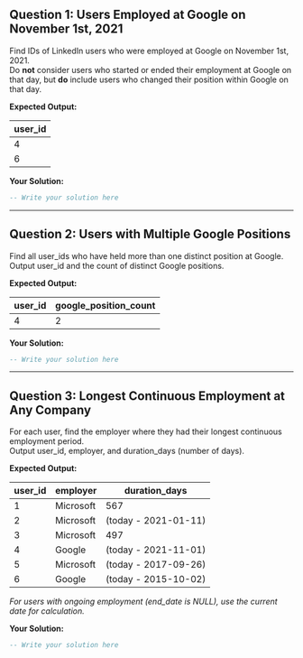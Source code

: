 ## Question 1: Users Employed at Google on November 1st, 2021

Find IDs of LinkedIn users who were employed at Google on November 1st, 2021.  
Do **not** consider users who started or ended their employment at Google on that day, but **do** include users who changed their position within Google on that day.

**Expected Output:**

| user_id |
|---------|
| 4       |
| 6       |

**Your Solution:**
```sql
-- Write your solution here
```

---

## Question 2: Users with Multiple Google Positions

Find all user_ids who have held more than one distinct position at Google.  
Output user_id and the count of distinct Google positions.

**Expected Output:**

| user_id | google_position_count |
|---------|----------------------|
| 4       | 2                    |

**Your Solution:**
```sql
-- Write your solution here
```

---

## Question 3: Longest Continuous Employment at Any Company

For each user, find the employer where they had their longest continuous employment period.  
Output user_id, employer, and duration_days (number of days).

**Expected Output:**

| user_id | employer   | duration_days |
|---------|------------|--------------|
| 1       | Microsoft  | 567          |
| 2       | Microsoft  | (today - 2021-01-11) |
| 3       | Microsoft  | 497          |
| 4       | Google     | (today - 2021-11-01) |
| 5       | Microsoft  | (today - 2017-09-26) |
| 6       | Google     | (today - 2015-10-02) |

*For users with ongoing employment (end_date is NULL), use the current date for calculation.*

**Your Solution:**
```sql
-- Write your solution here
```
